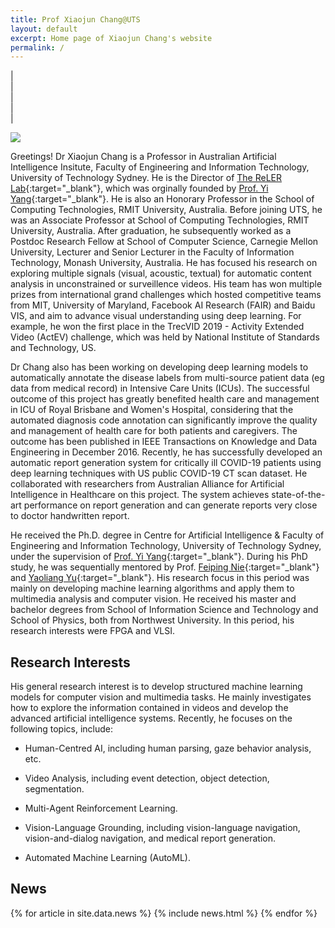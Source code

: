 ```yaml
---
title: Prof Xiaojun Chang@UTS
layout: default
excerpt: Home page of Xiaojun Chang's website
permalink: /
---
```


| <a href="mailto:cxj273#gmail.com" target="_blank" style="text-align:center; display:block"><i class="fa fa-envelope ai-3x"></i></a> | <a href="{{ site.google_scholar_url }}" target="_blank" style="text-align:center; display:block"><i class="fa fa-google ai-3x"></i></a> | <a href="https://linkedin.com/in/{{ site.linkedin_username }}" target="_blank" style="text-align:center; display:block"><i class="fa fa-linkedin ai-3x"></i></a> | <a href="https://profiles.uts.edu.au/XiaoJun.Chang" target="_blank" style="text-align:center; display:block"><i class="fa fa-graduation-cap ai-3x"></i></a> |

<img class="profile-picture" src="{{site.url}}{{site.baseurl}}/images/profile-picture/profile_picture.jpg" />

Greetings! Dr Xiaojun Chang is a Professor in Australian Artificial Intelligence Insitute, Faculty of Engineering and Information Technology, University of Technology Sydney. He is the Director of [The ReLER Lab](http://reler.net/){:target="_blank"}, which was orginally founded by [Prof. Yi Yang](http://www.cs.cmu.edu/~yiyang/){:target="_blank"}. He is also an Honorary Professor in the School of Computing Technologies, RMIT University, Australia. Before joining UTS, he was an Associate Professor at School of Computing Technologies, RMIT University, Australia. After graduation, he subsequently worked as a Postdoc Research Fellow at School of Computer Science, Carnegie Mellon University, Lecturer and Senior Lecturer in the Faculty of Information Technology, Monash University, Australia. He has focused his research on exploring multiple signals (visual, acoustic, textual) for automatic content analysis in unconstrained or surveillence videos. His team has won multiple prizes from international grand challenges which hosted competitive teams from MIT, University of Maryland, Facebook AI Research (FAIR) and Baidu VIS, and aim to advance visual understanding using deep learning. For example, he won the first place in the TrecVID 2019 - Activity Extended Video (ActEV) challenge, which was held by National Institute of Standards and Technology, US.

Dr Chang also has been working on developing deep learning models to automatically annotate the disease labels from multi-source patient data (eg data from medical record) in Intensive Care Units (ICUs). The successful outcome of this project has greatly benefited health care and management in ICU of Royal Brisbane and Women&#39;s Hospital, considering that the automated diagnosis code annotation can significantly improve the quality and management of health care for both patients and caregivers. The outcome has been published in IEEE Transactions on Knowledge and Data Engineering in December 2016. Recently, he has successfully developed an automatic report generation system for critically ill COVID-19 patients using deep learning techniques with US public COVID-19 CT scan dataset. He collaborated with researchers from Australian Alliance for Artificial Intelligence in Healthcare on this project. The system achieves state-of-the-art performance on report generation and can generate reports very close to doctor handwritten report.

He received the Ph.D. degree in Centre for Artificial Intelligence & Faculty of Engineering and Information Technology, University of Technology Sydney, under the supervision of [Prof. Yi Yang](http://www.cs.cmu.edu/~yiyang/){:target="_blank"}. During his PhD study, he was sequentially mentored by Prof. [Feiping Nie](http://www.escience.cn/people/fpnie/){:target="_blank"} and [Yaoliang Yu](https://cs.uwaterloo.ca/~y328yu/){:target="_blank"}. His research focus in this period was mainly on developing machine learning algorithms and apply them to multimedia analysis and computer vision. He received his master and bachelor degrees from School of Information Science and Technology and School of Physics, both from Northwest University. In this period, his research interests were FPGA and VLSI.

## Research Interests

His general research interest is to develop structured machine learning models for computer vision and multimedia tasks. He mainly investigates how to explore the information contained in videos and develop the advanced artificial intelligence systems. Recently, he focuses on the following topics, include:

- Human-Centred AI, including human parsing, gaze behavior analysis, etc.

- Video Analysis, including event detection, object detection, segmentation.

- Multi-Agent Reinforcement Learning.

- Vision-Language Grounding, including vision-language navigation, vision-and-dialog navigation, and medical report generation.

- Automated Machine Learning (AutoML).


## News

<table>
{% for article in site.data.news %}
<tr>
{% include news.html %}
</tr>
{% endfor %}
</table>
